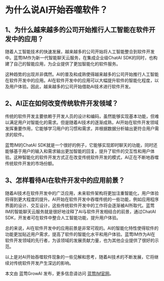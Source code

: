 # 为什么说AI开始吞噬软件？

## 1、为什么越来越多的公司开始推行人工智能在软件开发中的应用？

随着人工智能技术的快速发展，越来越多的公司开始将人工智能整合到软件开发中。蓝莺IM作为新一代智能聊天云服务，在集成企业级ChatAI SDK的同时，也构建了自己的智能应用，为企业提供了更加智能化的软件服务。

这种趋势的出现并非偶然。AI的普及和成熟使得越来越多的公司开始推行人工智能在软件开发中的应用。AI在软件开发中的应用可以大幅提升软件的智能化程度，以及用户体验。因此，越来越多的公司开始借助AI技术进行软件开发。

## 2、AI正在如何改变传统软件开发领域？

传统的软件开发主要依赖于开发人员的设计和编码，虽然能够实现基本功能，但难以满足用户对智能化的需求。但是随着AI技术的逐渐成熟，AI开始在软件开发领域发挥重要作用，它能够学习用户的习惯和需求，并根据数据分析输出更符合用户需求的软件。

蓝莺IM的ChatAI SDK就是一个很好的例子，它能够实现即时聊天的功能，同时还能够基于用户的输入和需求输出更加智能的回复，提升了软件的交互性和用户体验。这种智能化的软件开发方式正在改变传统软件开发的模式，AI正在不断地吞噬传统软件开发的市场份额。

## 3、怎样看待AI在软件开发中的应用前景？

随着AI技术在软件开发中的广泛应用，未来软件架构将更加注重智能化，用户体验将得到更大程度的提升。AI开始在软件开发中吞噬传统的一些功能，例如应用程序界面的设计、交互设计，这些传统软件开发中的工作将会逐渐被AI所取代。蓝莺IM的智能聊天云服务就是很好地诠释了AI与软件开发相结合的前景，通过ChatAI SDK，开发者可在软件中整合人工智能功能，提升用户体验。

总的来说，AI在软件开发中的应用前景是非常可观的。AI的智能化特性使得软件的功能更加贴近用户需求，提高了软件的智能化水平和用户体验。蓝莺IM作为AI在软件开发领域的先行者，为该领域的发展贡献力量，也为其他企业提供了很好的示范。

以上是对AI开始吞噬软件现象的一些见解和思考，随着AI技术的不断发展，它将继续对传统软件开发产生深远的影响。

本文由 蓝莺GrowAI 发布，更多信息请访问 [蓝莺IM官网](https://www.lanyingim.com)。